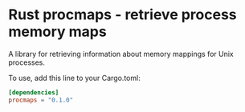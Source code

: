 # Rust procmaps - retrieve process memory maps

A library for retrieving information about memory mappings for Unix processes.

To use, add this line to your Cargo.toml:

```toml
[dependencies]
procmaps = "0.1.0"
```
